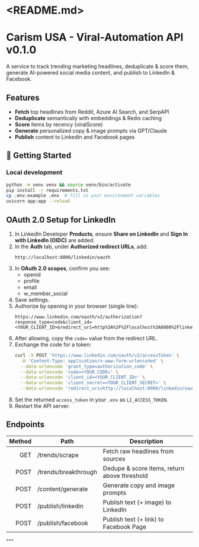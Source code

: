 # <README.md>
# Carism USA - Viral-Automation API v0.1.0

A service to track trending marketing headlines, deduplicate & score them, generate AI-powered social media content, and publish to LinkedIn & Facebook.

## Features
- **Fetch** top headlines from Reddit, Azure AI Search, and SerpAPI
- **Deduplicate** semantically with embeddings & Redis caching
- **Score** items by recency (viralScore)
- **Generate** personalized copy & image prompts via GPT/Claude
- **Publish** content to LinkedIn and Facebook pages

## 🔧 Getting Started

### Local development
```bash
python -m venv venv && source venv/bin/activate
pip install -r requirements.txt
cp .env.example .env  # fill in your environment variables
uvicorn app:app --reload
```

## OAuth 2.0 Setup for LinkedIn
1. In LinkedIn Developer **Products**, ensure **Share on LinkedIn** and **Sign In with LinkedIn (OIDC)** are added.
2. In the **Auth** tab, under **Authorized redirect URLs**, add:
   ```
   http://localhost:8000/linkedin/oauth
   ```
3. In **OAuth 2.0 scopes**, confirm you see:
   - openid
   - profile
   - email
   - w_member_social
4. Save settings.
5. Authorize by opening in your browser (single line):
   ```text
   https://www.linkedin.com/oauth/v2/authorization?response_type=code&client_id=<YOUR_CLIENT_ID>&redirect_uri=http%3A%2F%2Flocalhost%3A8000%2Flinkedin%2Foauth&scope=profile%20w_member_social&state=carism123
   ```
6. After allowing, copy the `code=` value from the redirect URL.
7. Exchange the code for a token:
   ```bash
   curl -X POST 'https://www.linkedin.com/oauth/v2/accessToken' \
     -H 'Content-Type: application/x-www-form-urlencoded' \
     --data-urlencode 'grant_type=authorization_code' \
     --data-urlencode 'code=<YOUR_CODE>' \
     --data-urlencode 'client_id=<YOUR_CLIENT_ID>' \
     --data-urlencode 'client_secret=<YOUR_CLIENT_SECRET>' \
     --data-urlencode 'redirect_uri=http://localhost:8000/linkedin/oauth'
   ```
8. Set the returned `access_token` in your `.env` as `LI_ACCESS_TOKEN`.
9. Restart the API server.

## Endpoints
| Method | Path                | Description                                 |
|-------:|---------------------|---------------------------------------------|
| GET    | /trends/scrape      | Fetch raw headlines from sources            |
| POST   | /trends/breakthrough| Dedupe & score items, return above threshold|
| POST   | /content/generate   | Generate copy and image prompts             |
| POST   | /publish/linkedin   | Publish text (+ image) to LinkedIn          |
| POST   | /publish/facebook   | Publish text (+ link) to Facebook Page      |
"""

